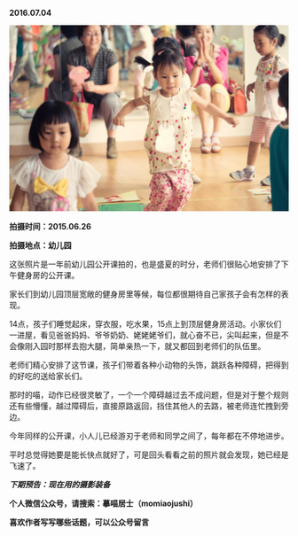 
          
            
**2016.07.04**



![](img/51001-6bca06eab6f66ef8.jpg)




**拍摄时间：2015.06.26**

**拍摄地点：幼儿园**

这张照片是一年前幼儿园公开课拍的，也是盛夏的时分，老师们很贴心地安排了下午健身房的公开课。

家长们到幼儿园顶层宽敞的健身房里等候，每位都很期待自己家孩子会有怎样的表现。

14点，孩子们睡觉起床，穿衣服，吃水果，15点上到顶层健身房活动。小家伙们一进屋，看见爸爸妈妈、爷爷奶奶、姥姥姥爷们，就心奋不已，尖叫起来，但是不会像刚入园时那样去抱大腿，简单亲热一下，就又都回到老师们的队伍里。

老师们精心安排了这节课，孩子们带着各种小动物的头饰，跳跃各种障碍，把得到的好吃的送给家长们。

那时的喵，动作已经很灵敏了，一个一个障碍越过去不成问题，但是对于整个规则还有些懵懂，越过障碍后，直接原路返回，挡住其他人的去路，被老师连忙拽到旁边。

今年同样的公开课，小人儿已经游刃于老师和同学之间了，每年都在不停地进步。

平时总觉得她要是能长快点就好了，可是回头看看之前的照片就会发现，她已经是飞速了。


***下期预告：现在用的摄影装备***


**个人微信公众号，请搜索：摹喵居士（momiaojushi）**

**喜欢作者写写哪些话题，可以公众号留言**

          
        